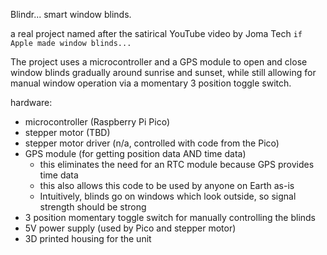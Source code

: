 Blindr... smart window blinds.

a real project named after the satirical YouTube video by Joma Tech `if Apple made window blinds...`

The project uses a microcontroller and a GPS module to open and close window blinds gradually around sunrise and sunset, while still allowing for manual window operation via a momentary 3 position toggle switch.


hardware:
- microcontroller (Raspberry Pi Pico)
- stepper motor (TBD)
- stepper motor driver (n/a, controlled with code from the Pico)
- GPS module (for getting position data AND time data)
	- this eliminates the need for an RTC module because GPS provides time data
	- this also allows this code to be used by anyone on Earth as-is
	- Intuitively, blinds go on windows which look outside, so signal strength should be strong
- 3 position momentary toggle switch for manually controlling the blinds
- 5V power supply (used by Pico and stepper motor)
- 3D printed housing for the unit
